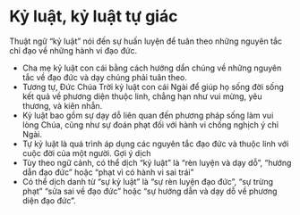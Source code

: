 # Kỷ luật, kỷ luật tự giác

Thuật ngữ “kỷ luật” nói đến sự huấn luyện để tuân theo những nguyên tắc chỉ đạo về những hành vi đạo đức.
- Cha mẹ kỷ luật con cái bằng cách hướng dẩn chúng về những nguyên tắc về đạo đức và dạy chúng phải tuân theo.
- Tương tự, Đức Chúa Trời kỷ luật con cái Ngài để giúp họ sống đời sống kết quả về phương diện thuộc linh, chẳng hạn như vui mừng, yêu thương, và kiên nhẫn. 
- Kỷ luật bao gồm sự dạy dỗ liên quan đến phương pháp sống làm vui lòng Chúa, cũng như sự đoán phạt đối với hành vi chống nghịch ý chỉ Ngài.
- Tự kỷ luật là quá trình áp dụng các nguyên tắc đạo đức và thuộc linh với cuộc đời của một người.
Gợi ý dịch
- Tùy theo ngữ cảnh, có thể dịch “kỷ luật” là “rèn luyện và dạy dỗ”, “hướng dẫn đạo đức” hoặc “phạt vì có hành vi sai trái”
- Có thể dịch danh từ “sự kỷ luật” là “sự rèn luyện đạo đức”, “sự trừng phạt” “sửa sai về đạo đức” hoặc “sự hướng dẫn và dạy dỗ về phương diện đạo đức”.

